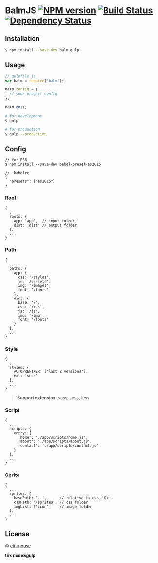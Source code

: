 # BalmJS [![NPM version][npm-image]][npm-url] [![Build Status][travis-image]][travis-url] [![Dependency Status][daviddm-image]][daviddm-url]
>

## Installation

```sh
$ npm install --save-dev balm gulp
```

## Usage

```js
// gulpfile.js
var balm = require('balm');

balm.config = {
  // your project config
};

balm.go();
```

```sh
# for development
$ gulp

# for production
$ gulp --production
```

## Config

```
// for ES6
$ npm install --save-dev babel-preset-es2015

// .babelrc
{
  "presets": ["es2015"]
}
```

### Root

```
{
  ...
  roots: {
    app: 'app',  // input folder
    dist: 'dist' // output folder
  },
  ...
}
```

### Path

```
{
  ...
  paths: {
    app: {
      css: '/styles',
      js: '/scripts',
      img: '/images',
      font: '/fonts'
    },
    dist: {
      base: '/',
      css: '/css',
      js: '/js',
      img: '/img',
      font: '/fonts'
    }
  },
  ...
}
```

### Style

```
{
  ...
  styles: {
    AUTOPREFIXER: ['last 2 versions'],
    ext: 'scss'
  },
  ...
}
```

> __Support extension:__ sass, scss, less

### Script

```
{
  ...
  scripts: {
    entry: {
      'home': './app/scripts/home.js',
      'about': './app/scripts/about.js',
      'contact': './app/scripts/contact.js'
    }
  },
  ...
}
```

### Sprite

```
{
  ...
  sprites: {
    basePath: '..',      // relative to css file
    cssPath: '/sprites', // css folder
    imgList: ['icon']    // image folder
  },
  ...
}
```

## License

 © [elf-mouse](http://elf-mouse.me/)


[npm-image]: https://badge.fury.io/js/balm.svg
[npm-url]: https://npmjs.org/package/balm
[travis-image]: https://travis-ci.org/balm.svg?branch=master
[travis-url]: https://travis-ci.org/balm
[daviddm-image]: https://david-dm.org/balm.svg?theme=shields.io
[daviddm-url]: https://david-dm.org/balm

__thx node&gulp__

